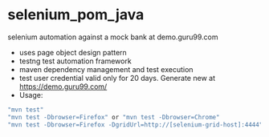 # selenium_pom_java
selenium automation against a mock bank at demo.guru99.com
- uses page object design pattern
- testng test automation framework
- maven dependency management and test execution
- test user credential valid only for 20 days.  Generate new at https://demo.guru99.com/
- Usage:
```java
"mvn test"                                                                  // default run against local Firefox install
"mvn test -Dbrowser=Firefox" or "mvn test -Dbrowser=Chrome"                 // run against Firefox or Chrome local install
"mvn test -Dbrowser=Firefox -DgridUrl=http://[selenium-grid-host]:4444"     // run Firefox against a Selenium grid instance
```
